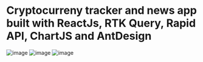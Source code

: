 # Cryptocurreny tracker and news app built with ReactJs, RTK Query, Rapid API, ChartJS and AntDesign
![image](https://user-images.githubusercontent.com/98211431/213869132-519dbe46-6999-40c6-8230-dddf81a8cd2a.png)
![image](https://user-images.githubusercontent.com/98211431/213869203-c00feb24-3142-40d0-93bb-4f005731411e.png)
![image](https://user-images.githubusercontent.com/98211431/213869187-bd80f6f2-7845-4dd9-b2bf-b9dc9aed3735.png)
